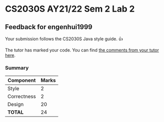 # CS2030S AY21/22 Sem 2 Lab 2
## Feedback for engenhui1999
Your submission follows the CS2030S Java style guide. :+1:

The tutor has marked your code. You can find [the comments from your tutor here](https://www.github.com/nus-cs2030s-2122-s2/lab2-engenhui1999/commit/3ee28bc5076041502ed226dbba21d8f2c095a013).
### Summary

| Component | Marks |
|-----------|-------|
| Style | 2 |
| Correctness | 2 |
| Design | 20 |
| **TOTAL** | 24 |
